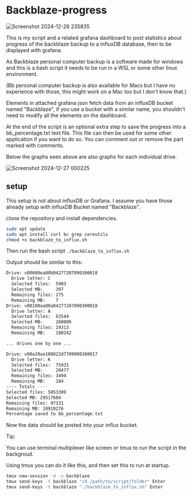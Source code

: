 # Backblaze-progress

![Screenshot 2024-12-26 235835](https://github.com/user-attachments/assets/e90aa52a-9a95-4c7e-850a-0831a7da1208)

This is my script and a related grafana dashboard to post statistics about progress of the backblaze backup to a influxDB database, then to be displayed with grafana.

As Backblaze personal computer backup is a software made for windows and this is a bash script it needs to be run in a WSL or some other linux environment.

(Bb personal computer backup is also available for Macs but I have no experience with those, this might work on a Mac too but I don't know that.)

Elements in attached grafana json fetch data from an influxDB bucket named "Backblaze", if you use a bucket with a similar name, you shouldn't need to modify all the elements on the dashboard.

At the end of the script is an optional extra step to save the progress into a bb_percentage.txt text file.
This file can then be used for some other application if you want to do so.
You can comment out or remove the part marked with comments.

Below the graphs seen above are also graphs for each individual drive.

![Screenshot 2024-12-27 000225](https://github.com/user-attachments/assets/d738dda0-7c38-49d3-94cb-44d2dbf6db24)

## setup

This setup is not about influxDB or Grafana. I assume you have those already setup with influxDB Bucket named "Backblaze".

clone the repository and install dependencies.

```bash
sudo apt update
sudo apt install curl bc grep coreutils
chmod +x backblaze_to_influx.sh
```

Then run the bash script `./backblaze_to_influx.sh`

Output should be similar to this:

```bash
Drive: v00080ea80b04277207090300018
  Drive letter: C
  Selected files:  5903
  Selected MB:     397
  Remaining files: 275
  Remaining MB:    7
Drive: v00100aa80a04277207090300018
  Drive letter: A
  Selected files:  63544
  Selected MB:     260806
  Remaining files: 29313
  Remaining MB:    180242

... drives one by one ...

Drive: v00a20aa100022d7709090300017
  Drive letter: K
  Selected files:  75931
  Selected MB:     20477
  Remaining files: 3494
  Remaining MB:    104
---- Totals ----
Selected files: 5053309
Selected MB: 29517684
Remaining files: 97331
Remaining MB: 10919276
Percentage saved to bb_percentage.txt
```

Now the data should be posted into your influx bucket.

Tip:

You can use terminal multiplexer like screen or tmux to run the script in the backgroud.

Using tmux you can do it like this, and then set this to run at startup.

```bash
tmux new-session -d -s backblaze
tmux send-keys -t backblaze "cd /path/to/script/folder" Enter
tmux send-keys -t backblaze "./backblaze_to_influx.sh" Enter
```
